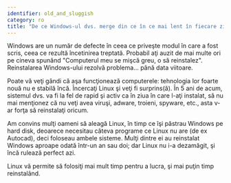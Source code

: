 ```yaml
---
identifier: old_and_sluggish
category: ro
title: "De ce Windows-ul dvs. merge din ce în ce mai lent în fiecare zi?"
---
```


Windows are un număr de defecte în ceea ce priveşte modul în care
a fost scris, ceea ce rezultă încetinirea treptată. Probabil aţi auzit
de mai multe ori pe cineva spunând "Computerul meu se mişcă greu,
o să reinstalez". Reinstalarea Windows-ului rezolvă problema... până
data viitoare.

Poate vă veţi gândi că aşa funcţionează computerele: tehnologia
lor foarte nouă nu e stabilă încă. Încercaţi Linux şi veţi fi
surprins(ă). În 5 ani de acum, sistemul dvs. va fi la fel de rapid
şi activ ca în ziua în care l-aţi instalat, să nu mai menţionez că
nu veţi avea viruşi, adware, troieni, spyware, etc., asta v-ar forţa
să reinstalaţi oricum.

Am convins mulţi oameni să aleagă Linux, în timp ce îşi păstrau
Windows pe hard disk, deoarece necesitau câteva programe ce Linux nu are
(de ex Autocad), deci foloseau ambele sisteme. Mulţi dintre ei au
reinstalat Windows aproape odată într-un an sau doi; dar Linux nu i-a
dezamăgit, şi încă rulează perfect azi.


Linux vă permite să folosiţi mai mult timp pentru a lucra, şi mai puţin timp
reinstalând. 



